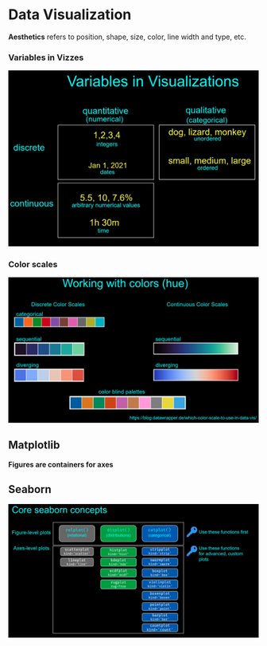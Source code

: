 # Data Visualization
**Aesthetics** refers to position, shape, size, color, line width and type, etc.

### Variables in Vizzes
![Viz Variables](./readme_resources/vizVari.png)

### Color scales
![Color hues/scales](./readme_resources/colorHues.png)

## Matplotlib
**Figures are containers for axes**

## Seaborn
![Seaborn Plot Functions](./readme_resources/snsFigPlots.png)